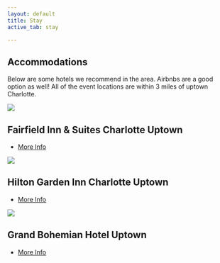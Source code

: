 ```yaml
---
layout: default
title: Stay
active_tab: stay

---
```

<div class="highlight-section2">
<h2>Accommodations</h2> 
<div class="white-divider-mid"></div>
<p>Below are some hotels we recommend in the area. Airbnbs are a good option as well! All of the event locations are within 3 miles of uptown Charlotte.  </p>
</div>

<article>
    <div class="color-image"><img src="/assets/img/fairfield-mariott-hotel.jpg" /></div>
    <h2>Fairfield Inn & Suites Charlotte Uptown</h2>
    <div class="white-divider"><div></div></div>
    <ul class="buy-links">
        <li><a href="https://www.marriott.com/en-us/hotels/cltut-fairfield-inn-and-suites-charlotte-uptown/overview/" target="_blank" class="orange-pill-btn">More Info</a></li>
    </ul>
</article>

<article>
    <div class="color-image"><img src="/assets/img/hilton-garden-inn-hotel.jpg" /></div>
    <h2>Hilton Garden Inn Charlotte Uptown</h2>
    <div class="white-divider"><div></div></div>
    <ul class="buy-links">
        <li><a href="https://www.hilton.com/en/hotels/cltupgi-hilton-garden-inn-charlotte-uptown/" target="_blank" class="orange-pill-btn">More Info</a></li>
    </ul>
</article>

<article>
    <div class="color-image"><img src="/assets/img/grand-bohemian-hotel.jpg" /></div>
    <h2>Grand Bohemian Hotel Uptown</h2>
    <div class="white-divider"><div></div></div>
    <ul class="buy-links">
        <li><a href="https://www.marriott.com/en-us/hotels/cltak-grand-bohemian-hotel-charlotte-autograph-collection/overview/?scid=f2ae0541-1279-4f24-b197-a979c79310b0" target="_blank" class="orange-pill-btn">More Info</a></li>
    </ul>
</article>